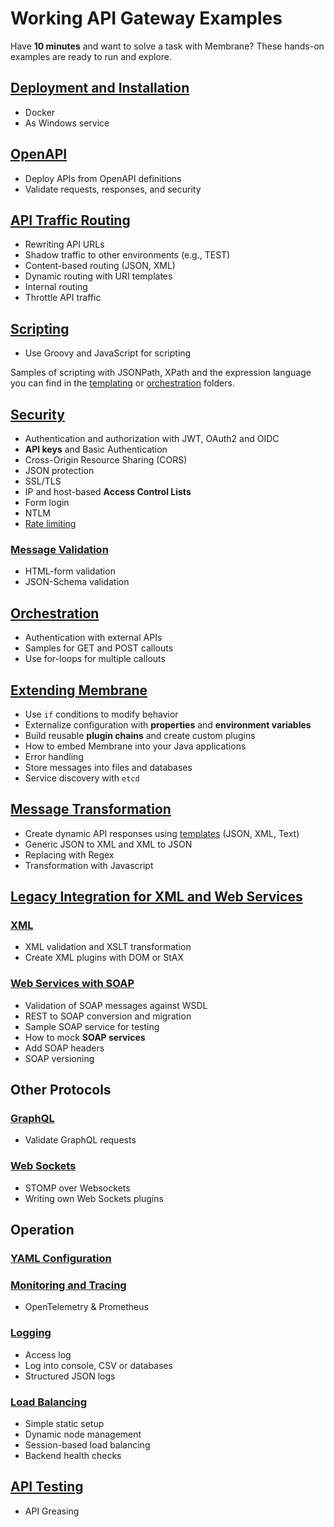 # Working API Gateway Examples

Have **10 minutes** and want to solve a task with Membrane? These hands-on examples are ready to run and explore.

## [Deployment and Installation](deployment)

* Docker 
* As Windows service

## [OpenAPI](openapi)

* Deploy APIs from OpenAPI definitions
* Validate requests, responses, and security

## [API Traffic Routing](routing-traffic)

* Rewriting API URLs
* Shadow traffic to other environments (e.g., TEST)
* Content-based routing (JSON, XML)
* Dynamic routing with URI templates
* Internal routing
* Throttle API traffic

## [Scripting](scripting)

* Use Groovy and JavaScript for scripting

Samples of scripting with JSONPath, XPath and the expression language you can find in the [templating](templating) or [orchestration](orchestration) folders.

## [Security](security)

* Authentication and authorization with JWT, OAuth2 and OIDC
* **API keys** and Basic Authentication
* Cross-Origin Resource Sharing (CORS)
* JSON protection
* SSL/TLS
* IP and host-based **Access Control Lists**
* Form login
* NTLM
* [Rate limiting](rate-limiting) 

### [Message Validation](validation)

* HTML-form validation
* JSON-Schema validation

## [Orchestration](orchestration)

* Authentication with external APIs
* Samples for GET and POST callouts
* Use for-loops for multiple callouts

## [Extending Membrane](extending-membrane)

* Use `if` conditions to modify behavior
* Externalize configuration with **properties** and **environment variables**
* Build reusable **plugin chains** and create custom plugins
* How to embed Membrane into your Java applications 
* Error handling
* Store messages into files and databases
* Service discovery with `etcd`



## [Message Transformation](message-transformation)

* Create dynamic API responses using [templates](templating) (JSON, XML, Text)
* Generic JSON to XML and XML to JSON
* Replacing with Regex
* Transformation with Javascript

## [Legacy Integration for XML and Web Services](web-services-soap)

### [XML](xml)

* XML validation and XSLT transformation
* Create XML plugins with DOM or StAX

### [Web Services with SOAP](web-services-soap)

* Validation of SOAP messages against WSDL
* REST to SOAP conversion and migration
* Sample SOAP service for testing
* How to mock **SOAP services** 
* Add SOAP headers
* SOAP versioning

## Other Protocols

### [GraphQL](graphql)

* Validate GraphQL requests

### [Web Sockets](websockets)

* STOMP over Websockets
* Writing own Web Sockets plugins

## Operation

### [YAML Configuration](yaml-configuration)

### [Monitoring and Tracing](monitoring-tracing)

* OpenTelemetry & Prometheus

### [Logging](logging)

* Access log
* Log into console, CSV or databases
* Structured JSON logs

### [Load Balancing](loadbalancing#load-balancing-apis)

* Simple static setup
* Dynamic node management
* Session-based load balancing
* Backend health checks

## [API Testing](api-testing)
  
* API Greasing
